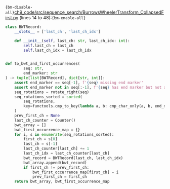 `{bm-disable-all}`[ch9_code/src/sequence_search/BurrowsWheelerTransform_CollapsedFirst.py](ch9_code/src/sequence_search/BurrowsWheelerTransform_CollapsedFirst.py) (lines 14 to 48):`{bm-enable-all}`

```python
class BWTRecord:
    __slots__ = ['last_ch', 'last_ch_idx']

    def __init__(self, last_ch: str, last_ch_idx: int):
        self.last_ch = last_ch
        self.last_ch_idx = last_ch_idx


def to_bwt_and_first_occurrences(
        seq: str,
        end_marker: str
) -> tuple[list[BWTRecord], dict[str, int]]:
    assert end_marker == seq[-1], f'{seq} missing end marker'
    assert end_marker not in seq[:-1], f'{seq} has end marker but not at the end'
    seq_rotations = rotate_right(seq)
    seq_rotations_sorted = sorted(
        seq_rotations,
        key=functools.cmp_to_key(lambda a, b: cmp_char_only(a, b, end_marker))
    )
    prev_first_ch = None
    last_ch_counter = Counter()
    bwt_array = []
    bwt_first_occurrence_map = {}
    for i, s in enumerate(seq_rotations_sorted):
        first_ch = s[0]
        last_ch = s[-1]
        last_ch_counter[last_ch] += 1
        last_ch_idx = last_ch_counter[last_ch]
        bwt_record = BWTRecord(last_ch, last_ch_idx)
        bwt_array.append(bwt_record)
        if first_ch != prev_first_ch:
            bwt_first_occurrence_map[first_ch] = i
            prev_first_ch = first_ch
    return bwt_array, bwt_first_occurrence_map
```